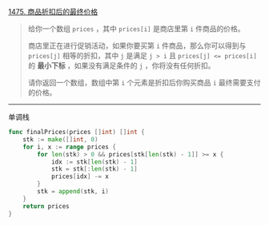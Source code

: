 [1475. 商品折扣后的最终价格](https://leetcode.cn/problems/final-prices-with-a-special-discount-in-a-shop/)

> 给你一个数组 `prices` ，其中 `prices[i]` 是商店里第 `i` 件商品的价格。
>
> 商店里正在进行促销活动，如果你要买第 `i` 件商品，那么你可以得到与 `prices[j]` 相等的折扣，其中 `j` 是满足 `j > i` 且 `prices[j] <= prices[i]` 的 **最小下标** ，如果没有满足条件的 `j` ，你将没有任何折扣。
>
> 请你返回一个数组，数组中第 `i` 个元素是折扣后你购买商品 `i` 最终需要支付的价格。

---

单调栈

```go
func finalPrices(prices []int) []int {
    stk := make([]int, 0)
    for i, x := range prices {
        for len(stk) > 0 && prices[stk[len(stk) - 1]] >= x {
            idx := stk[len(stk) - 1]
            stk = stk[:len(stk) - 1]
            prices[idx] -= x
        }
        stk = append(stk, i)
    }
    return prices
}

```

